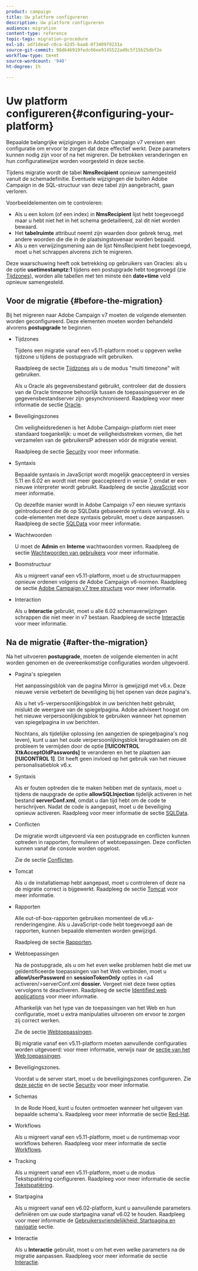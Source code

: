 ```yaml
---
product: campaign
title: Uw platform configureren
description: Uw platform configureren
audience: migration
content-type: reference
topic-tags: migration-procedure
exl-id: ad71dead-c0ca-42d5-baa8-0f340979231a
source-git-commit: 98d646919fedc66ee9145522ad0c5f15b25dbf2e
workflow-type: tm+mt
source-wordcount: '940'
ht-degree: 1%

---
```


# Uw platform configureren{#configuring-your-platform}

Bepaalde belangrijke wijzigingen in Adobe Campaign v7 vereisen een configuratie om ervoor te zorgen dat deze effectief werkt. Deze parameters kunnen nodig zijn voor of na het migreren. De betrokken veranderingen en hun configuratiewijze worden voorgesteld in deze sectie.

Tijdens migratie wordt de tabel **NmsRecipient** opnieuw samengesteld vanuit de schemadefinitie. Eventuele wijzigingen die buiten Adobe Campaign in de SQL-structuur van deze tabel zijn aangebracht, gaan verloren.

Voorbeeldelementen om te controleren:

* Als u een kolom (of een index) in **NmsRecipient** lijst hebt toegevoegd maar u hebt niet het in het schema gedetailleerd, zal dit niet worden bewaard.
* Het **tabelruimte** attribuut neemt zijn waarden door gebrek terug, met andere woorden die die in de plaatsingstovenaar worden bepaald.
* Als u een verwijzingsmening aan de lijst NmsRecipient hebt toegevoegd, moet u het schrappen alvorens zich te migreren.

Deze waarschuwing heeft ook betrekking op gebruikers van Oracles: als u de optie **usetimestamptz:1** tijdens een postupgrade hebt toegevoegd (zie [Tijdzones](../../migration/using/general-configurations.md#time-zones)), worden alle tabellen met ten minste één **date+time** veld opnieuw samengesteld.

## Voor de migratie {#before-the-migration}

Bij het migreren naar Adobe Campaign v7 moeten de volgende elementen worden geconfigureerd. Deze elementen moeten worden behandeld alvorens **postupgrade** te beginnen.

* Tijdzones

   Tijdens een migratie vanaf een v5.11-platform moet u opgeven welke tijdzone u tijdens de postupgrade wilt gebruiken.

   Raadpleeg de sectie [Tijdzones](../../migration/using/general-configurations.md#time-zones) als u de modus &quot;multi timezone&quot; wilt gebruiken.

   Als u Oracle als gegevensbestand gebruikt, controleer dat de dossiers van de Oracle timezone behoorlijk tussen de toepassingsserver en de gegevensbestandserver zijn gesynchroniseerd. Raadpleeg voor meer informatie de sectie [Oracle](../../migration/using/general-configurations.md#oracle).

* Beveiligingszones

   Om veiligheidsredenen is het Adobe Campaign-platform niet meer standaard toegankelijk: u moet de veiligheidsstreken vormen, die het verzamelen van de gebruikersIP adressen vóór de migratie vereist.

   Raadpleeg de sectie [Security](../../migration/using/general-configurations.md#security) voor meer informatie.

* Syntaxis

   Bepaalde syntaxis in JavaScript wordt mogelijk geaccepteerd in versies 5.11 en 6.02 en wordt niet meer geaccepteerd in versie 7, omdat er een nieuwe interpreter wordt gebruikt. Raadpleeg de sectie [JavaScript](../../migration/using/general-configurations.md#javascript) voor meer informatie.

   Op dezelfde manier wordt in Adobe Campaign v7 een nieuwe syntaxis geïntroduceerd die de op SQLData gebaseerde syntaxis vervangt. Als u code-elementen met deze syntaxis gebruikt, moet u deze aanpassen. Raadpleeg de sectie [SQLData](../../migration/using/general-configurations.md#sqldata) voor meer informatie.

* Wachtwoorden

   U moet de **Admin** en **Interne** wachtwoorden vormen. Raadpleeg de sectie [Wachtwoorden van gebruikers](../../migration/using/before-starting-migration.md#user-passwords) voor meer informatie.

* Boomstructuur

   Als u migreert vanaf een v5.11-platform, moet u de structuurmappen opnieuw ordenen volgens de Adobe Campaign v6-normen. Raadpleeg de sectie [Adobe Campaign v7 tree structure](../../migration/using/specific-configurations-in-v5-11.md#campaign-vseven-tree-structure) voor meer informatie.

* Interaction

   Als u **Interactie** gebruikt, moet u alle 6.02 schemaverwijzingen schrappen die niet meer in v7 bestaan. Raadpleeg de sectie [Interactie](../../migration/using/general-configurations.md#interaction) voor meer informatie.

## Na de migratie {#after-the-migration}

Na het uitvoeren **postupgrade**, moeten de volgende elementen in acht worden genomen en de overeenkomstige configuraties worden uitgevoerd.

* Pagina&#39;s spiegelen

   Het aanpassingsblok van de pagina Mirror is gewijzigd met v6.x. Deze nieuwe versie verbetert de beveiliging bij het openen van deze pagina&#39;s.

   Als u het v5-verpersoonlijkingsblok in uw berichten hebt gebruikt, mislukt de weergave van de spiegelpagina. Adobe adviseert hoogst om het nieuwe verpersoonlijkingsblok te gebruiken wanneer het opnemen van spiegelpagina in uw berichten.

   Nochtans, als tijdelijke oplossing (en aangezien de spiegelpagina&#39;s nog leven), kunt u aan het oude verpersoonlijkingsblok terugdraaien om dit probleem te vermijden door de optie **[!UICONTROL XtkAcceptOldPasswords]** te veranderen en het te plaatsen aan **[!UICONTROL 1]**. Dit heeft geen invloed op het gebruik van het nieuwe personalisatieblok v6.x.

* Syntaxis

   Als er fouten optreden die te maken hebben met de syntaxis, moet u tijdens de naupgrade de optie **allowSQLInjection** tijdelijk activeren in het bestand **serverConf.xml**, omdat u dan tijd hebt om de code te herschrijven. Nadat de code is aangepast, moet u de beveiliging opnieuw activeren. Raadpleeg voor meer informatie de sectie [SQLData](../../migration/using/general-configurations.md#sqldata).

* Conflicten

   De migratie wordt uitgevoerd via een postupgrade en conflicten kunnen optreden in rapporten, formulieren of webtoepassingen. Deze conflicten kunnen vanaf de console worden opgelost.

   Zie de sectie [Conflicten](../../migration/using/general-configurations.md#conflicts).

* Tomcat

   Als u de installatiemap hebt aangepast, moet u controleren of deze na de migratie correct is bijgewerkt. Raadpleeg de sectie [Tomcat](../../migration/using/general-configurations.md#tomcat) voor meer informatie.

* Rapporten

   Alle out-of-box-rapporten gebruiken momenteel de v6.x-renderingengine. Als u JavaScript-code hebt toegevoegd aan de rapporten, kunnen bepaalde elementen worden gewijzigd.

   Raadpleeg de sectie [Rapporten](../../migration/using/general-configurations.md#reports).

* Webtoepassingen

   Na de postupgrade, als u om het even welke problemen hebt die met uw geïdentificeerde toepassingen van het Web verbinden, moet u **allowUserPassword** en **sessionTokenOnly** opties in &lt;a4 activeren/>serverConf.xml **dossier.** Vergeet niet deze twee opties vervolgens te deactiveren. Raadpleeg de sectie [Identified web applications](../../migration/using/general-configurations.md#identified-web-applications) voor meer informatie.

   Afhankelijk van het type van de toepassingen van het Web en hun configuratie, moet u extra manipulaties uitvoeren om ervoor te zorgen zij correct werken.

   Zie de sectie [Webtoepassingen](../../migration/using/general-configurations.md#web-applications).

   Bij migratie vanaf een v5.11-platform moeten aanvullende configuraties worden uitgevoerd: voor meer informatie, verwijs naar de [sectie van het Web toepassingen](../../migration/using/specific-configurations-in-v5-11.md#web-applications).

* Beveiligingszones.

   Voordat u de server start, moet u de beveiligingszones configureren. Zie [deze sectie](../../installation/using/security-zones.md) en de sectie [Security](../../migration/using/general-configurations.md#security) voor meer informatie.

* Schemas

   In de Rode Hoed, kunt u fouten ontmoeten wanneer het uitgeven van bepaalde schema&#39;s. Raadpleeg voor meer informatie de sectie [Red-Hat](../../migration/using/general-configurations.md#red-hat).

* Workflows

   Als u migreert vanaf een v5.11-platform, moet u de runtimemap voor workflows beheren. Raadpleeg voor meer informatie de sectie [Workflows](../../migration/using/specific-configurations-in-v5-11.md#workflows).

* Tracking

   Als u migreert vanaf een v5.11-platform, moet u de modus Tekstspatiëring configureren. Raadpleeg voor meer informatie de sectie [Tekstspatiëring](../../migration/using/specific-configurations-in-v5-11.md#tracking).

* Startpagina

   Als u migreert vanaf een v6.02-platform, kunt u aanvullende parameters definiëren om uw oude startpagina vanaf v6.02 te houden. Raadpleeg voor meer informatie de [Gebruikersvriendelijkheid: Startpagina en navigatie](../../migration/using/specific-configurations-in-v6-02.md#user-friendliness--home-page-and-navigation) sectie.

* Interactie

   Als u **Interactie** gebruikt, moet u om het even welke parameters na de migratie aanpassen. Raadpleeg voor meer informatie de sectie [Interactie](../../migration/using/general-configurations.md#interaction).
